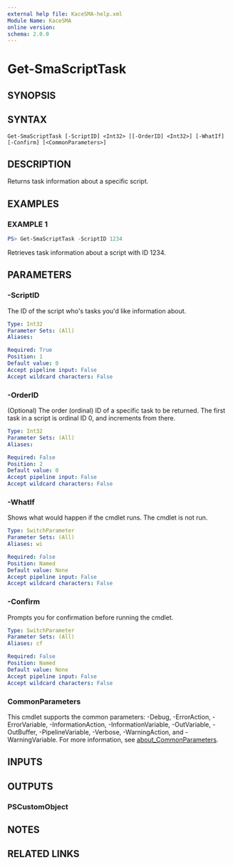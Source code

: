```yaml
---
external help file: KaceSMA-help.xml
Module Name: KaceSMA
online version:
schema: 2.0.0
---
```


# Get-SmaScriptTask

## SYNOPSIS

## SYNTAX

```
Get-SmaScriptTask [-ScriptID] <Int32> [[-OrderID] <Int32>] [-WhatIf] [-Confirm] [<CommonParameters>]
```

## DESCRIPTION
Returns task information about a specific script.

## EXAMPLES

### EXAMPLE 1
```powershell
PS> Get-SmaScriptTask -ScriptID 1234
```

Retrieves task information about a script with ID 1234.

## PARAMETERS

### -ScriptID
The ID of the script who's tasks you'd like information about.

```yaml
Type: Int32
Parameter Sets: (All)
Aliases:

Required: True
Position: 1
Default value: 0
Accept pipeline input: False
Accept wildcard characters: False
```

### -OrderID
(Optional) The order (ordinal) ID of a specific task to be returned.
The first task in a script is ordinal ID 0, and increments from there.

```yaml
Type: Int32
Parameter Sets: (All)
Aliases:

Required: False
Position: 2
Default value: 0
Accept pipeline input: False
Accept wildcard characters: False
```

### -WhatIf
Shows what would happen if the cmdlet runs.
The cmdlet is not run.

```yaml
Type: SwitchParameter
Parameter Sets: (All)
Aliases: wi

Required: False
Position: Named
Default value: None
Accept pipeline input: False
Accept wildcard characters: False
```

### -Confirm
Prompts you for confirmation before running the cmdlet.

```yaml
Type: SwitchParameter
Parameter Sets: (All)
Aliases: cf

Required: False
Position: Named
Default value: None
Accept pipeline input: False
Accept wildcard characters: False
```

### CommonParameters
This cmdlet supports the common parameters: -Debug, -ErrorAction, -ErrorVariable, -InformationAction, -InformationVariable, -OutVariable, -OutBuffer, -PipelineVariable, -Verbose, -WarningAction, and -WarningVariable. For more information, see [about_CommonParameters](http://go.microsoft.com/fwlink/?LinkID=113216).

## INPUTS

## OUTPUTS

### PSCustomObject
## NOTES

## RELATED LINKS
